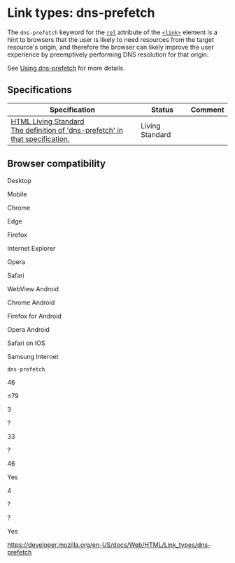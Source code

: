 Link types: dns-prefetch
========================

The `dns-prefetch` keyword for the [`rel`](../element/link#attr-rel) attribute of the [`<link>`](../element/link) element is a hint to browsers that the user is likely to need resources from the target resource's origin, and therefore the browser can likely improve the user experience by preemptively performing DNS resolution for that origin.

See [Using dns-prefetch](https://developer.mozilla.org/en-US/docs/Web/Performance/dns-prefetch) for more details.

Specifications
--------------

<table><thead><tr class="header"><th>Specification</th><th>Status</th><th>Comment</th></tr></thead><tbody><tr class="odd"><td><a href="https://html.spec.whatwg.org/multipage/#link-type-dns-prefetch">HTML Living Standard<br />
<span class="small">The definition of 'dns-prefetch' in that specification.</span></a></td><td><span class="spec-living">Living Standard</span></td><td></td></tr></tbody></table>

Browser compatibility
---------------------

Desktop

Mobile

Chrome

Edge

Firefox

Internet Explorer

Opera

Safari

WebView Android

Chrome Android

Firefox for Android

Opera Android

Safari on IOS

Samsung Internet

`dns-prefetch`

46

≤79

3

?

33

?

46

Yes

4

?

?

Yes

<a href="https://developer.mozilla.org/en-US/docs/Web/HTML/Link_types/dns-prefetch" class="_attribution-link">https://developer.mozilla.org/en-US/docs/Web/HTML/Link_types/dns-prefetch</a>

